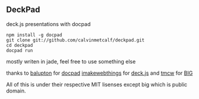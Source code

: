## DeckPad

deck.js presentations with docpad

	npm install -g docpad
	git clone git://github.com/calvinmetcalf/deckpad.git
	cd deckpad
	docpad run
	
mostly writen in jade, feel free to use something else

thanks to [balupton](https://github.com/balupton) for [docpad](https://github.com/balupton/docpad) [imakewebthings](https://github.com/imakewebthings) for [deck.js](https://github.com/imakewebthings/deck.js) and [tmcw](https://github.com/tmcw) for [BIG](https://github.com/tmcw/big)

All of this is under their respective MIT lisenses except big which is public domain.
